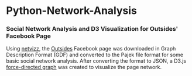 # Python-Network-Analysis  

### Social Network Analysis and D3 Visualization for Outsides' Facebook Page 

Using [netvizz](https://apps.facebook.com/netvizz/), the [Outsides](https://www.facebook.com/outsidesmusic/) Facebook page was downloaded in Graph Description Format (GDF) and converted to the Pajek file format for some basic social network analysis. After converting the format to JSON, a D3.js [force-directed graph](https://bl.ocks.org/j-tally/9dae2fcf8e5f23d2b9001f5314ed2301) was created to visualize the page network.   

